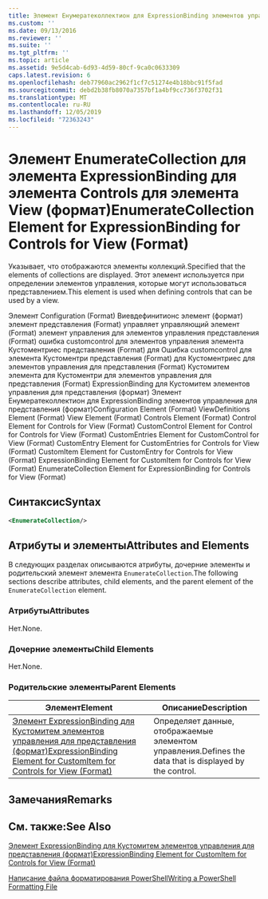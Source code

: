 ```yaml
---
title: Элемент Енумератеколлектион для ExpressionBinding элементов управления для представления (формат) | Документация Майкрософт
ms.custom: ''
ms.date: 09/13/2016
ms.reviewer: ''
ms.suite: ''
ms.tgt_pltfrm: ''
ms.topic: article
ms.assetid: 9e5d4cab-6d93-4d59-80cf-9ca0c0633309
caps.latest.revision: 6
ms.openlocfilehash: deb77960ac2962f1cf7c51274e4b18bbc91f5fad
ms.sourcegitcommit: debd2b38fb8070a7357bf1a4bf9cc736f3702f31
ms.translationtype: MT
ms.contentlocale: ru-RU
ms.lasthandoff: 12/05/2019
ms.locfileid: "72363243"
---
```

# <a name="enumeratecollection-element-for-expressionbinding-for-controls-for-view-format"></a><span data-ttu-id="a7df1-102">Элемент EnumerateCollection для элемента ExpressionBinding для элемента Controls для элемента View (формат)</span><span class="sxs-lookup"><span data-stu-id="a7df1-102">EnumerateCollection Element for ExpressionBinding for Controls for View (Format)</span></span>

<span data-ttu-id="a7df1-103">Указывает, что отображаются элементы коллекций.</span><span class="sxs-lookup"><span data-stu-id="a7df1-103">Specified that the elements of collections are displayed.</span></span> <span data-ttu-id="a7df1-104">Этот элемент используется при определении элементов управления, которые могут использоваться представлением.</span><span class="sxs-lookup"><span data-stu-id="a7df1-104">This element is used when defining controls that can be used by a view.</span></span>

<span data-ttu-id="a7df1-105">Элемент Configuration (Format) Виевдефинитионс элемент (формат) элемент представления (Format) управляет управляющий элемент (Format) элемент управления для элементов управления представления (Format) ошибка customcontrol для элементов управления элемента Кустоментриес представления (Format) для Ошибка customcontrol для элемента Кустоментри представления (Format) для Кустоментриес для элементов управления для представления (Format) Кустомитем элемента для Кустоментри для элементов управления для представления (Format) ExpressionBinding для Кустомитем элементов управления для представления (формат) Элемент Енумератеколлектион для ExpressionBinding элементов управления для представления (формат)</span><span class="sxs-lookup"><span data-stu-id="a7df1-105">Configuration Element (Format) ViewDefinitions Element (Format) View Element (Format) Controls Element (Format) Control Element for Controls for View (Format) CustomControl Element for Control for Controls for View (Format) CustomEntries Element for CustomControl for View (Format) CustomEntry Element for CustomEntries for Controls for View (Format) CustomItem Element for CustomEntry for Controls for View (Format) ExpressionBinding Element for CustomItem for Controls for View (Format) EnumerateCollection Element for ExpressionBinding for Controls for View (Format)</span></span>

## <a name="syntax"></a><span data-ttu-id="a7df1-106">Синтаксис</span><span class="sxs-lookup"><span data-stu-id="a7df1-106">Syntax</span></span>

```xml
<EnumerateCollection/>
```

## <a name="attributes-and-elements"></a><span data-ttu-id="a7df1-107">Атрибуты и элементы</span><span class="sxs-lookup"><span data-stu-id="a7df1-107">Attributes and Elements</span></span>

<span data-ttu-id="a7df1-108">В следующих разделах описываются атрибуты, дочерние элементы и родительский элемент элемента `EnumerateCollection`.</span><span class="sxs-lookup"><span data-stu-id="a7df1-108">The following sections describe attributes, child elements, and the parent element of the `EnumerateCollection` element.</span></span>

### <a name="attributes"></a><span data-ttu-id="a7df1-109">Атрибуты</span><span class="sxs-lookup"><span data-stu-id="a7df1-109">Attributes</span></span>

<span data-ttu-id="a7df1-110">Нет.</span><span class="sxs-lookup"><span data-stu-id="a7df1-110">None.</span></span>

### <a name="child-elements"></a><span data-ttu-id="a7df1-111">Дочерние элементы</span><span class="sxs-lookup"><span data-stu-id="a7df1-111">Child Elements</span></span>

<span data-ttu-id="a7df1-112">Нет.</span><span class="sxs-lookup"><span data-stu-id="a7df1-112">None.</span></span>

### <a name="parent-elements"></a><span data-ttu-id="a7df1-113">Родительские элементы</span><span class="sxs-lookup"><span data-stu-id="a7df1-113">Parent Elements</span></span>

|<span data-ttu-id="a7df1-114">Элемент</span><span class="sxs-lookup"><span data-stu-id="a7df1-114">Element</span></span>|<span data-ttu-id="a7df1-115">Описание</span><span class="sxs-lookup"><span data-stu-id="a7df1-115">Description</span></span>|
|-------------|-----------------|
|[<span data-ttu-id="a7df1-116">Элемент ExpressionBinding для Кустомитем элементов управления для представления (формат)</span><span class="sxs-lookup"><span data-stu-id="a7df1-116">ExpressionBinding Element for CustomItem for Controls for View (Format)</span></span>](./expressionbinding-element-for-customitem-for-controls-for-view-format.md)|<span data-ttu-id="a7df1-117">Определяет данные, отображаемые элементом управления.</span><span class="sxs-lookup"><span data-stu-id="a7df1-117">Defines the data that is displayed by the control.</span></span>|

## <a name="remarks"></a><span data-ttu-id="a7df1-118">Замечания</span><span class="sxs-lookup"><span data-stu-id="a7df1-118">Remarks</span></span>

## <a name="see-also"></a><span data-ttu-id="a7df1-119">См. также:</span><span class="sxs-lookup"><span data-stu-id="a7df1-119">See Also</span></span>

[<span data-ttu-id="a7df1-120">Элемент ExpressionBinding для Кустомитем элементов управления для представления (формат)</span><span class="sxs-lookup"><span data-stu-id="a7df1-120">ExpressionBinding Element for CustomItem for Controls for View (Format)</span></span>](./expressionbinding-element-for-customitem-for-controls-for-view-format.md)

[<span data-ttu-id="a7df1-121">Написание файла форматирования PowerShell</span><span class="sxs-lookup"><span data-stu-id="a7df1-121">Writing a PowerShell Formatting File</span></span>](./writing-a-powershell-formatting-file.md)
